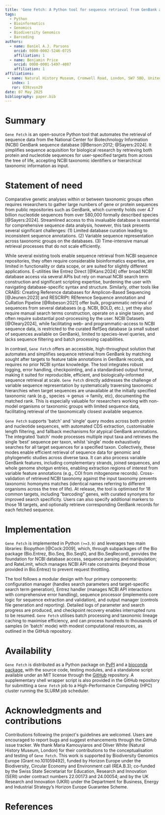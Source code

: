 ```yaml
---	
title: 'Gene Fetch: A Python tool for sequence retrieval from GenBank across the tree of life'
tags:
  - Python
  - Bioinformatics
  - Genomics
  - Biodiversity Genomics
  - Barcoding
authors:
  - name: Daniel A.J. Parsons
    orcid: 0000-0002-5246-0725
    affiliation: 1 
  - name: Benjamin Price
    orcid: 0000-0001-5497-4087
    affiliation: 1
affiliations:
 - name: Natural History Museum, Cromwell Road, London, SW7 5BD, United Kingdom
   index: 1
   ror: 039zvsn29
date: 07 May 2025
bibliography: paper.bib
---
```




# Summary

`Gene Fetch` is an open-source Python tool that automates the retrieval of sequence data from the National Center for Biotechnology Information (NCBI) GenBank sequence database [@Benson:2012; @Sayers:2024]. It simplifies sequence acquisition for biological research by retrieving both protein and nucleotide sequences for user-specified targets from across the tree of life, accepting NCBI taxonomic identifiers or hierarchical taxonomic information as input.



# Statement of need

Comparative genetic analyses within or between taxonomic groups often requires researchers to gather large numbers of gene or protein sequences from public repositories such as GenBank, which currently holds over 4.7 billion nucleotide sequences from over 580,000 formally described species [@Sayers:2024]. Streamlined access to this invaluable database is essential for comprehensive sequence data analysis, however, this task presents several significant challenges:
(1) Limited database curation leading to inconsistent sequence annotations.
(2) Variable sequence representation across taxonomic groups on the databases.
(3) Time-intensive manual retrieval processes that do not scale efficiently.

While several existing tools enable sequence retrieval from NCBI sequence repositories, they often require considerable bioinformatics expertise, are limited in functionality or data scope, or are suited for slightly different applications. E-utilities like Entrez Direct [@Kans:2024] offer broad NCBI database access via several APIs but rely on manual NCBI search term construction and significant scripting expertise, burdening the user with navigating database-specific syntax and structure. Similarly, other tools like CRABS: Creating Reference databases for Amplicon-Based Sequencing [@Jeunen:2023] and RESCRIPt: REference Sequence annotation and CuRatIon Pipeline [@Robeson:2021] offer bulk, programmatic retrieval of sequences from several databases (e.g. NCBI, BOLD, etc.), yet they also require manual search terms construction, operate on a single taxon, and often require substantial post-processing by the user. NCBI Datasets [@Oleary2024], while facilitating web- and programmatic-access to NCBI sequence data, is restricted to the curated RefSeq database (a small subset of sequences available on GenBank), limited to species-level queries, and lacks sequence filtering and batch processing capabilities. 

In contrast, `Gene Fetch` offers an accessible, high-throughput solution that automates and simplifies sequence retrieval from GenBank by matching sought after targets to feature table annotations in GenBank records, and requires no prior NCBI syntax knowledge. The tool integrates robust logging, error handling, checkpointing, and a standardised output format, making it suited for reproducible, efficient, and biologically-informed sequence retrieval at scale. `Gene Fetch` directly addresses the challenge of variable sequence representation by systematically traversing taxonomic hierarchies when target sequences are unavailable at the initially specified taxonomic rank (e.g., species → genus → family, etc), documenting the matched rank. This is especially valuable for researchers working with non-model organisms or taxonomic groups with limited sequence data, facilitating retrieval of the taxonomically closest available sequence.

`Gene Fetch` supports 'batch' and 'single' query modes across both protein and nucleotide sequences, with automated CDS extraction, customisable length filtering, and fallback mechanisms for atypical GenBank annotations. The integrated 'batch' mode processes multiple input taxa and retrieves the single ‘best’ sequence per taxon, whilst 'single' mode exhaustively searches for all target sequences for a specified taxon. Collectively, these modes enable efficient retrieval of sequence data for genomic and phylogenetic studies across diverse taxa. It can also process variable GenBank features, including complementary strands, joined sequences, and whole genome shotgun entries, enabling extraction regions of interest from variable feature annotations (e.g., COI from mitogenome records). Cross-validation of retrieved NCBI taxonomy against the input taxonomy prevents taxonomic homonyms matches (identical names referring to different organisms across the tree of life). At release, the tool is optimised for 18 common targets, including “barcoding” genes, with curated synonyms for improved search specificity. Users can also specify additional markers to those 18 targets, and optionally retrieve corresponding GenBank records for each fetched sequence. 



# Implementation

`Gene Fetch` is implemented in Python `(>=3.9)` and leverages two main libraries: Biopython [@Cock:2009], which, through subpackages of the Bio package (Bio.Entrez, Bio.Seq, Bio.SeqIO, and Bio.SeqRecord), provides the foundation for NCBI database access, sequence parsing and manipulation; and RateLimit, which manages NCBI API rate constraints (beyond those provided in Bio.Entrez) to prevent request throttling. 

The tool follows a modular design with four primary components: configuration manager (handles search parameters and target-specific search term generation), Entrez handler (manages NCBI API interactions with comprehensive error handling), sequence processor (implements core logic for sequence extraction and validation), and output manager (controls file generation and reporting). Detailed logs of parameter and search progress are produced, and checkpoint recovery enables interrupted runs to be resumed. `Gene Fetch` utilises batch processing and taxonomic lineage caching to maximise efficiency, and can process hundreds to thousands of samples (in 'batch' mode) with modest computational resources, as outlined in the GitHub repository.



# Availability

`Gene Fetch` is distributed as a Python package on [PyPI](https://pypi.org/project/gene-fetch/) and a [bioconda package](https://bioconda.github.io/recipes/gene-fetch/README.html), with the source code, testing modules, and a standalone script available under an MIT license through the [GitHub](https://github.com/bge-barcoding/gene_fetch) repository. A supplementary shell wrapper script is also provided in the GitHub repository for submitting a `Gene Fetch` job to a High-Performance Computing (HPC) cluster running the SLURM job scheduler. 



# Acknowledgments and contributions

Contributions following the project's guidelines are welcomed. Users are encouraged to report bugs and suggest enhancements through the GitHub issue tracker. We thank Maria Kamouyiaros and Oliver White (Natural History Museum, London) for their contributions to the conceptualisation and testing of `Gene Fetch`. This work is supported by Biodiversity Genomics Europe (Grant no.101059492), funded by Horizon Europe under the Biodiversity, Circular Economy and Environment call (REA.B.3); co-funded by the Swiss State Secretariat for Education, Research and Innovation (SERI) under contract numbers 22.00173 and 24.00054; and by the UK Research and Innovation (UKRI) under the Department for Business, Energy and Industrial Strategy’s Horizon Europe Guarantee Scheme.



# References

